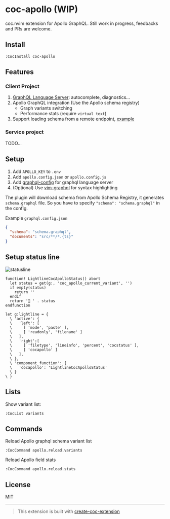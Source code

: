# coc-apollo (WIP)

coc.nvim extension for Apollo GraphQL. Still work in progress, feedbacks and PRs are welcome.

## Install

`:CocInstall coc-apollo`

## Features
### Client Project
1. [GraphQL Language Server](https://github.com/graphql/graphiql/blob/main/packages/graphql-language-service-server/README.md): autocomplete, diagnostics...
2. Apollo GraphQL integration (Use the Apollo schema registry)
    - Graph variants switching
    - Performance stats (require `virtual text`)
3. Support loading schema from a remote endpoint, [example](https://www.apollographql.com/docs/devtools/apollo-config/#option-2-link-a-schema-from-a-remote-endpoint)

### Service project
TODO...

## Setup
1. Add `APOLLO_KEY` to `.env`
2. Add `apollo.config.json` or `apollo.config.js`
2. Add [graphql-config](https://github.com/kamilkisiela/graphql-config) for graphql language server
3. (Optional) Use [vim-graphql](https://github.com/jparise/vim-graphql) for syntax highlighting

The plugin will download schema from Apollo Schema Registry, it generates `schema.graphql` file. So you have to specify `"schema": "schema.graphql"` in the config.

Example `graphql.config.json`
```json
{
  "schema": "schema.graphql",
  "documents": "src/**/*.{ts}"
}
```

## Setup status line
![statusline](https://user-images.githubusercontent.com/486382/108122730-69b42980-70ad-11eb-9c70-b99e216d2373.png)
```vimscript
function! LightlineCocApolloStatus() abort
  let status = get(g:, 'coc_apollo_current_variant', '')
  if empty(status)
    return ''
  endif
  return '🚀 ' . status
endfunction

let g:lightline = {
  \ 'active': {
  \   'left': [
  \     [ 'mode', 'paste' ],
  \     [ 'readonly', 'filename' ]
  \   ],
  \   'right':[
  \     [ 'filetype', 'lineinfo', 'percent', 'cocstatus' ],
  \     [ 'cocapollo' ]
  \   ],
  \ },
  \ 'component_function': {
  \   'cocapollo': 'LightlineCocApolloStatus'
  \ }
\ }

```

## Lists

Show variant list: 
```
:CocList variants
```

## Commands
Reload Apollo graphql schema variant list
```
:CocCommand apollo.reload.variants
```

Reload Apollo field stats
```
:CocCommand apollo.reload.stats
```
## License

MIT

---

> This extension is built with [create-coc-extension](https://github.com/fannheyward/create-coc-extension)
